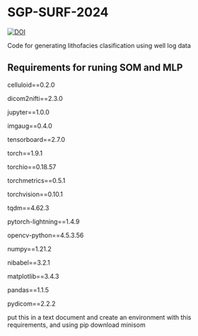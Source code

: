 # SGP-SURF-2024
[![DOI](https://zenodo.org/badge/832448891.svg)](https://zenodo.org/doi/10.5281/zenodo.12798305)

Code for generating lithofacies clasification using well log data

## Requirements for runing SOM and MLP
celluloid==0.2.0

dicom2nifti==2.3.0

jupyter==1.0.0

imgaug==0.4.0

tensorboard==2.7.0

torch==1.9.1

torchio==0.18.57

torchmetrics==0.5.1

torchvision==0.10.1

tqdm==4.62.3

pytorch-lightning==1.4.9

opencv-python==4.5.3.56

numpy==1.21.2

nibabel==3.2.1

matplotlib==3.4.3

pandas==1.1.5

pydicom==2.2.2


put this in a text document and create an environment with this requirements, and using pip download minisom
